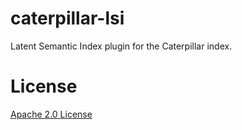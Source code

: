 caterpillar-lsi
===============
Latent Semantic Index plugin for the Caterpillar index.

License
=======
[Apache 2.0 License](http://www.apache.org/licenses/LICENSE-2.0.html)
